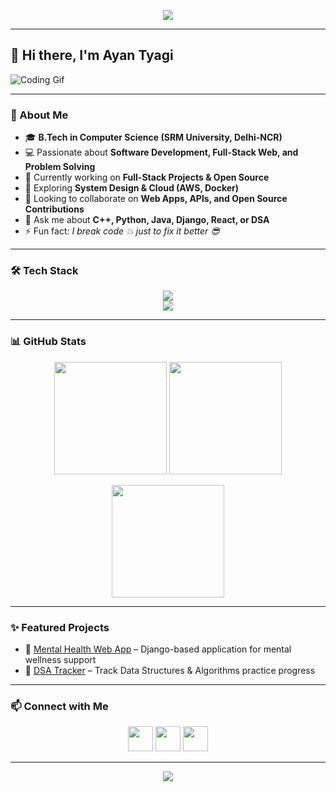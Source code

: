 <!-- Banner -->
<p align="center">
  <img src="https://capsule-render.vercel.app/api?type=waving&color=0:00c6ff,100:0072ff&height=200&section=header&text=Ayan%20Tyagi&fontSize=50&fontColor=ffffff&animation=fadeIn&fontAlignY=35" />
</p>

---

## 👋 Hi there, I'm Ayan Tyagi  

![Coding Gif](https://media.giphy.com/media/qgQUggAC3Pfv687qPC/giphy.gif)

---

### 🚀 About Me  
- 🎓 **B.Tech in Computer Science (SRM University, Delhi-NCR)**      
- 💻 Passionate about **Software Development, Full-Stack Web, and Problem Solving**  
- 🔭 Currently working on **Full-Stack Projects & Open Source**   
- 🌱 Exploring **System Design & Cloud (AWS, Docker)**       
- 👯 Looking to collaborate on **Web Apps, APIs, and Open Source Contributions**  
- 💬 Ask me about **C++, Python, Java, Django, React, or DSA**  
- ⚡ Fun fact: *I break code 💥 just to fix it better 😎*  

---
 
### 🛠️ Tech Stack  
 
<p align="center">
  <img src="https://skillicons.dev/icons?i=cpp,java,python,javascript,html,css" /> 
  <br/>
  <img src="https://skillicons.dev/icons?i=react,nodejs,django,mysql,mongodb,git,github,docker,aws,vscode" />
</p>

---

### 📊 GitHub Stats         

<p align="center">
  <img src="https://github-readme-stats.vercel.app/api?username=ayaantyagi&show_icons=true&theme=tokyonight" height="180em"/>
  <img src="https://github-readme-stats.vercel.app/api/top-langs/?username=ayaantyagi&layout=compact&theme=tokyonight" height="180em"/>
</p>

<p align="center">
  <img src="https://github-readme-streak-stats.herokuapp.com/?user=ayaantyagi&theme=tokyonight" height="180em"/>
</p>

---

### ✨ Featured Projects  
- 🔗 [Mental Health Web App](#) – Django-based application for mental wellness support      
- 🔗 [DSA Tracker](#) – Track Data Structures & Algorithms practice progress    

---

### 📫 Connect with Me  
<p align="center">
  <a href="https://linkedin.com/in/yourusername"><img src="https://skillicons.dev/icons?i=linkedin" height="40"/></a>
  <a href="mailto:ayan.tyagi2211@gmail.com"><img src="https://cdn-icons-png.flaticon.com/512/732/732200.png" height="40"/></a>
  <a href="https://github.com/ayaantyagi"><img src="https://skillicons.dev/icons?i=github" height="40"/></a>
</p>

---

<!-- Footer -->
<p align="center">
  <img src="https://capsule-render.vercel.app/api?type=waving&color=0:00c6ff,100:0072ff&height=120&section=footer" />
</p>
